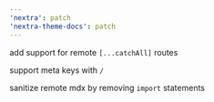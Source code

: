 ```yaml
---
'nextra': patch
'nextra-theme-docs': patch
---
```


add support for remote `[...catchAll]` routes

support meta keys with `/`

sanitize remote mdx by removing `import` statements
